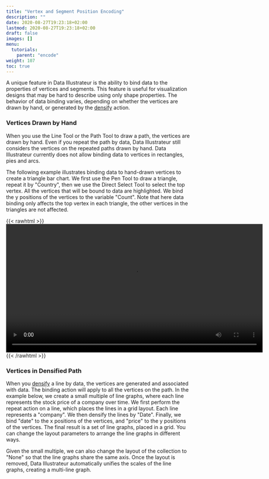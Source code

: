```yaml
---
title: "Vertex and Segment Position Encoding"
description: ""
date: 2020-08-27T19:23:18+02:00
lastmod: 2020-08-27T19:23:18+02:00
draft: false
images: []
menu:
  tutorials:
    parent: "encode"
weight: 107
toc: true
---
```


A unique feature in Data Illustrateur is the ability to bind data to the properties of vertices and segments. This feature is useful for visualization designs that may be hard to describe using only shape properties. The behavior of data binding varies, depending on whether the vertices are drawn by hand, or generated by the [densify](../../generate/densify) action.

### Vertices Drawn by Hand
When you use the Line Tool or the Path Tool to draw a path, the vertices are drawn by hand. Even if you repeat the path by data, Data Illustrateur still considers the vertices on the repeated paths drawn by hand. Data Illustrateur currently does not allow binding data to vertices in rectangles, pies and arcs.

The following example illustrates binding data to hand-drawn vertices to create a triangle bar chart. We first use the Pen Tool to draw a triangle, repeat it by "Country", then we use the Direct Select Tool to select the top vertex. All the vertices that will be bound to data are highlighted. We bind the y positions of the vertices to the variable "Count". Note that here data binding only affects the top vertex in each triangle, the other vertices in the triangles are not affected. 

{{< rawhtml >}} 
<video width=700px class="tutorial-video" controls>
    <source src="/videos/bind-vertex-drawn.mov" type="video/mp4">
    Your browser does not support the video tag.  
</video>
{{< /rawhtml >}}

### Vertices in Densified Path
When you [densify](../../generate/densify) a line by data, the vertices are generated and associated with data. The binding action will apply to all the vertices on the path. In the example below, we create a small multiple of line graphs, where each line represents the stock price of a company over time. We first perform the repeat action on a line, which places the lines in a grid layout. Each line represents a "company". We then densify the lines by "Date". Finally, we bind "date" to the x positions of the vertices, and "price" to the y positions of the vertices. The final result is a set of line graphs, placed in a grid. You can change the layout parameters to arrange the line graphs in different ways.

Given the small multiple, we can also change the layout of the collection to "None" so that the line graphs share the same axis. Once the layout is removed, Data Illustrateur automatically unifies the scales of the line graphs, creating a multi-line graph.